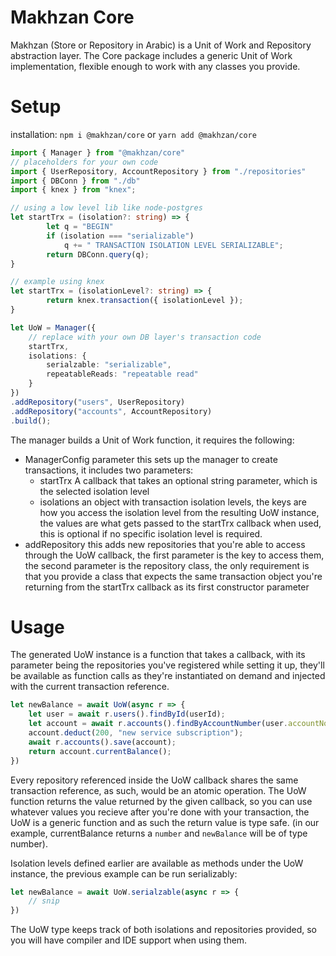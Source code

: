 # Makhzan Core

Makhzan (Store or Repository in Arabic) is a Unit of Work and Repository abstraction layer.
The Core package includes a generic Unit of Work implementation, flexible enough to work
with any classes you provide.

# Setup
installation: `npm i @makhzan/core` or `yarn add @makhzan/core`

```ts
import { Manager } from "@makhzan/core"
// placeholders for your own code
import { UserRepository, AccountRepository } from "./repositories"
import { DBConn } from "./db"
import { knex } from "knex";

// using a low level lib like node-postgres
let startTrx = (isolation?: string) => {
        let q = "BEGIN" 
        if (isolation === "serializable")
            q += " TRANSACTION ISOLATION LEVEL SERIALIZABLE";
        return DBConn.query(q);
}

// example using knex
let startTrx = (isolationLevel?: string) => {
        return knex.transaction({ isolationLevel });
}

let UoW = Manager({
    // replace with your own DB layer's transaction code
    startTrx,
    isolations: {
        serialzable: "serializable",
        repeatableReads: "repeatable read"
    }
})
.addRepository("users", UserRepository)
.addRepository("accounts", AccountRepository)
.build();
```

The manager builds a Unit of Work function, it requires the following:
- ManagerConfig parameter
    this sets up the manager to create transactions, it includes two parameters:
    - startTrx
        A callback that takes an optional string parameter, which is the selected isolation level
    - isolations
        an object with transaction isolation levels, the keys are how you access the isolation level from the resulting UoW instance, the values are what gets passed to the startTrx callback when used, this is optional if no specific isolation level is required.
- addRepository
    this adds new repositories that you're able to access through the UoW callback, the first parameter is the key to access them, the second parameter is the repository class, the only requirement is that you provide a class that expects the same transaction object you're returning from the startTrx callback as its first constructor parameter



# Usage

The generated UoW instance is a function that takes a callback, with its parameter being the repositories you've
registered while setting it up, they'll be available as function calls as they're instantiated on demand and injected with the
current transaction reference.


```ts
let newBalance = await UoW(async r => {
    let user = await r.users().findById(userId);
    let account = await r.accounts().findByAccountNumber(user.accountNo);
    account.deduct(200, "new service subscription");
    await r.accounts().save(account);
    return account.currentBalance();
})

```
Every repository referenced inside the UoW callback shares the same transaction reference, as such, would be an atomic operation.
The UoW function returns the value returned by the given callback, so you can use whatever values you recieve after you're done with your transaction, the UoW is a generic function and as such the return value is type safe. (in our example, currentBalance returns a `number` and `newBalance` will be of type number).

Isolation levels defined earlier are available as methods under the UoW instance, the previous example can be run serializably:
```ts
let newBalance = await UoW.serialzable(async r => {
    // snip
})
```
The UoW type keeps track of both isolations and repositories provided, so you will have compiler and IDE support when using them.